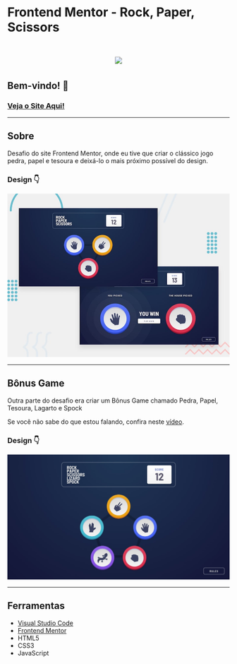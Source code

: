 # Frontend Mentor - Rock, Paper, Scissors

<h1 align="center">
  <img src="https://media.giphy.com/media/QVm70tKmUG49akdVcL/giphy.gif">
</h1>

## Bem-vindo! 👋

### [Veja o Site Aqui!](https://joaom00.github.io/rock-paper-scissors/game.html)

---

## Sobre

Desafio do site Frontend Mentor, onde eu tive que criar o clássico jogo pedra, papel e tesoura e deixá-lo o mais próximo possível do design.

### Design 👇

![Design preview for the Rock, Paper, Scissors coding challenge](./design/desktop-preview.jpg)

---

## Bônus Game

Outra parte do desafio era criar um Bônus Game chamado Pedra, Papel, Tesoura, Lagarto e Spock

Se você não sabe do que estou falando, confira neste [vídeo](https://www.youtube.com/watch?v=OtzekNVWs30).

### Design 👇

![Design preview for the Rock, Paper, Scissors, Lizard, Spock coding challenge](./design/bonus/desktop-step-1-bonus.jpg)

---

## Ferramentas

- [Visual Studio Code](https://code.visualstudio.com/)
- [Frontend Mentor](https://www.frontendmentor.io/)
- HTML5
- CSS3
- JavaScript
